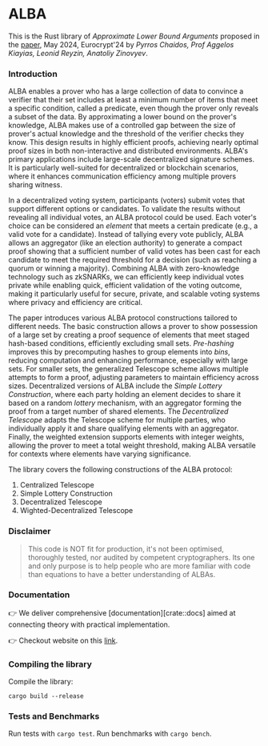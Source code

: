 # ALBA
This is the Rust library of _Approximate Lower Bound Arguments_ proposed in the [paper](https://iohk.io/en/research/library/papers/approximate-lower-bound-arguments/), May 2024, Eurocrypt'24 by _Pyrros Chaidos, Prof Aggelos Kiayias, Leonid Reyzin, Anatoliy Zinovyev_.

### Introduction
ALBA enables a prover who has a large collection of data to convince a verifier that their set includes at least a minimum number of items that meet a specific condition, called a predicate, even though the prover only reveals a subset of the data. By approximating a lower bound on the prover's knowledge, ALBA makes use of a controlled gap between the size of prover's actual knowledge and the threshold of the verifier checks they know. This design results in highly efficient proofs, achieving nearly optimal proof sizes in both non-interactive and distributed environments. ALBA's primary applications include large-scale decentralized signature schemes. It is particularly well-suited for decentralized or blockchain scenarios, where it enhances communication efficiency among multiple provers sharing witness.

In a decentralized voting system, participants (voters) submit votes that support different options or candidates. To validate the results without revealing all individual votes, an ALBA protocol could be used. Each voter's choice can be considered an _element_ that meets a certain predicate (e.g., a valid vote for a candidate). Instead of tallying every vote publicly, ALBA allows an aggregator (like an election authority) to generate a compact proof showing that a sufficient number of valid votes has been cast for each candidate to meet the required threshold for a decision (such as reaching a quorum or winning a majority). Combining ALBA with zero-knowledge technology such as zkSNARKs, we can efficiently keep individual votes private while enabling quick, efficient validation of the voting outcome, making it particularly useful for secure, private, and scalable voting systems where privacy and efficiency are critical.

The paper introduces various ALBA protocol constructions tailored to different needs. The basic construction allows a prover to show possession of a large set by creating a proof sequence of elements that meet staged hash-based conditions, efficiently excluding small sets. _Pre-hashing_ improves this by precomputing hashes to group elements into _bins_, reducing computation and enhancing performance, especially with large sets. For smaller sets, the generalized Telescope scheme allows multiple attempts to form a proof, adjusting parameters to maintain efficiency across sizes. Decentralized versions of ALBA include the _Simple Lottery Construction_, where each party holding an element decides to share it based on a random _lottery_ mechanism, with an aggregator forming the proof from a target number of shared elements. The _Decentralized Telescope_ adapts the Telescope scheme for multiple parties, who individually apply it and share qualifying elements with an aggregator. Finally, the weighted extension supports elements with integer weights, allowing the prover to meet a total weight threshold, making ALBA versatile for contexts where elements have varying significance.

The library covers the following constructions of the ALBA protocol:
1. Centralized Telescope
2. Simple Lottery Construction
3. Decentralized Telescope
4. Wighted-Decentralized Telescope

### Disclaimer

> This code is NOT fit for production, it's not been optimised, thoroughly tested, nor audited by competent cryptographers.
> Its one and only purpose is to help people who are more familiar with code than equations to have a better understanding of ALBAs.

### Documentation
👉 We deliver comprehensive [documentation][crate::docs] aimed at connecting theory with practical implementation.

👉 Checkout website on this [link](https://alba.cardano-scaling.org).

### Compiling the library
Compile the library:
```shell
cargo build --release
```

### Tests and Benchmarks
Run tests with `cargo test`. Run benchmarks with `cargo bench`. 
